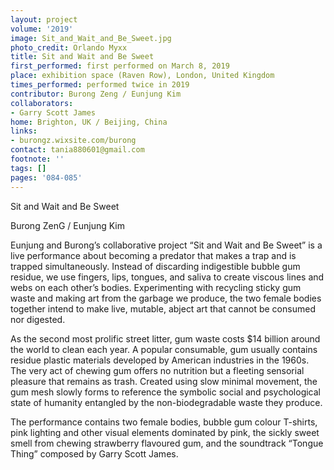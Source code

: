```yaml
---
layout: project
volume: '2019'
image: Sit_and_Wait_and_Be_Sweet.jpg
photo_credit: Orlando Myxx
title: Sit and Wait and Be Sweet
first_performed: first performed on March 8, 2019
place: exhibition space (Raven Row), London, United Kingdom
times_performed: performed twice in 2019
contributor: Burong Zeng / Eunjung Kim
collaborators:
- Garry Scott James
home: Brighton, UK / Beijing, China
links:
- burongz.wixsite.com/burong
contact: tania880601@gmail.com
footnote: ''
tags: []
pages: '084-085'
---
```



Sit and Wait and Be Sweet

Burong ZenG / Eunjung Kim

Eunjung and Burong’s collaborative project “Sit and Wait and Be Sweet” is a live performance about becoming a predator that makes a trap and is trapped simultaneously. Instead of discarding indigestible bubble gum residue, we use fingers, lips, tongues, and saliva to create viscous lines and webs on each other’s bodies. Experimenting with recycling sticky gum waste and making art from the garbage we produce, the two female bodies together intend to make live, mutable, abject art that cannot be consumed nor digested.

As the second most prolific street litter, gum waste costs $14 billion around the world to clean each year. A popular consumable, gum usually contains residue plastic materials developed by American industries in the 1960s. The very act of chewing gum offers no nutrition but a fleeting sensorial pleasure that remains as trash. Created using slow minimal movement, the gum mesh slowly forms to reference the symbolic social and psychological state of humanity entangled by the non-biodegradable waste they produce.

The performance contains two female bodies, bubble gum colour T-shirts, pink lighting and other visual elements dominated by pink, the sickly sweet smell from chewing strawberry flavoured gum, and the soundtrack “Tongue Thing” composed by Garry Scott James.
